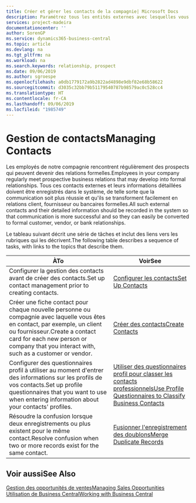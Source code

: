 ```yaml
---
title: Créer et gérer les contacts de la compagnie| Microsoft Docs
description: Paramétrez tous les entités externes avec lesquelles vous avez une relation d'affaires (par exemple les prospects, les clients, les fournisseurs, et les consultants) comme contacts.
services: project-madeira
documentationcenter: ''
author: SorenGP
ms.service: dynamics365-business-central
ms.topic: article
ms.devlang: na
ms.tgt_pltfrm: na
ms.workload: na
ms.search.keywords: relationship, prospect
ms.date: 09/06/2019
ms.author: sgroespe
ms.openlocfilehash: a0db1779172a9b2822ad4898e9dbf82e68b58622
ms.sourcegitcommit: d3035c32bb79b51179540787b98579ac0c528cc4
ms.translationtype: HT
ms.contentlocale: fr-CA
ms.lasthandoff: 09/06/2019
ms.locfileid: "1985749"
---
```

# <a name="managing-contacts"></a><span data-ttu-id="1b03e-103">Gestion de contacts</span><span class="sxs-lookup"><span data-stu-id="1b03e-103">Managing Contacts</span></span>
<span data-ttu-id="1b03e-104">Les employés de notre compagnie rencontrent régulièrement des prospects qui peuvent devenir des relations formelles.</span><span class="sxs-lookup"><span data-stu-id="1b03e-104">Employees in your company regularly meet prospective business relations that may develop into formal relationships.</span></span> <span data-ttu-id="1b03e-105">Tous ces contacts externes et leurs informations détaillées doivent être enregistrés dans le système, de telle sorte que la communication soit plus réussie et qu'ils se transforment facilement en relations client, fournisseur ou bancaires formelles.</span><span class="sxs-lookup"><span data-stu-id="1b03e-105">All such external contacts and their detailed information should be recorded in the system so that communication is more successful and so they can easily be converted to formal customer, vendor, or bank relationships.</span></span>

<span data-ttu-id="1b03e-106">Le tableau suivant décrit une série de tâches et inclut des liens vers les rubriques qui les décrivent.</span><span class="sxs-lookup"><span data-stu-id="1b03e-106">The following table describes a sequence of tasks, with links to the topics that describe them.</span></span>

| <span data-ttu-id="1b03e-107">À</span><span class="sxs-lookup"><span data-stu-id="1b03e-107">To</span></span> | <span data-ttu-id="1b03e-108">Voir</span><span class="sxs-lookup"><span data-stu-id="1b03e-108">See</span></span> |
| --- | --- |
| <span data-ttu-id="1b03e-109">Configurer la gestion des contacts avant de créer des contacts.</span><span class="sxs-lookup"><span data-stu-id="1b03e-109">Set up contact management prior to creating contacts.</span></span> |[<span data-ttu-id="1b03e-110">Configurer les contacts</span><span class="sxs-lookup"><span data-stu-id="1b03e-110">Set Up Contacts</span></span>](marketing-setup-contacts.md) |
| <span data-ttu-id="1b03e-111">Créer une fiche contact pour chaque nouvelle personne ou compagnie avec laquelle vous êtes en contact, par exemple, un client ou fournisseur.</span><span class="sxs-lookup"><span data-stu-id="1b03e-111">Create a contact card for each new person or company that you interact with, such as a customer or vendor.</span></span> |[<span data-ttu-id="1b03e-112">Créer des contacts</span><span class="sxs-lookup"><span data-stu-id="1b03e-112">Create Contacts</span></span>](marketing-create-contact-companies.md) |
|<span data-ttu-id="1b03e-113">Configurer des questionnaires profil à utiliser au moment d'entrer des informations sur les profils de vos contacts.</span><span class="sxs-lookup"><span data-stu-id="1b03e-113">Set up profile questionnaires that you want to use when entering information about your contacts' profiles.</span></span>|[<span data-ttu-id="1b03e-114">Utiliser des questionnaires profil pour classer les contacts professionnels</span><span class="sxs-lookup"><span data-stu-id="1b03e-114">Use Profile Questionnaires to Classify Business Contacts</span></span>](marketing-create-contact-profile-questionnaire.md)|
|<span data-ttu-id="1b03e-115">Résoudre la confusion lorsque deux enregistrements ou plus existent pour le même contact.</span><span class="sxs-lookup"><span data-stu-id="1b03e-115">Resolve confusion when two or more records exist for the same contact.</span></span>|[<span data-ttu-id="1b03e-116">Fusionner l'enregistrement des doublons</span><span class="sxs-lookup"><span data-stu-id="1b03e-116">Merge Duplicate Records</span></span>](sales-how-merge-duplicate-records.md)|

## <a name="see-also"></a><span data-ttu-id="1b03e-117">Voir aussi</span><span class="sxs-lookup"><span data-stu-id="1b03e-117">See Also</span></span>
[<span data-ttu-id="1b03e-118">Gestion des opportunités de ventes</span><span class="sxs-lookup"><span data-stu-id="1b03e-118">Managing Sales Opportunities</span></span>](marketing-manage-sales-opportunities.md)  
[<span data-ttu-id="1b03e-119">Utilisation de Business Central</span><span class="sxs-lookup"><span data-stu-id="1b03e-119">Working with Business Central</span></span>](ui-work-product.md)  
